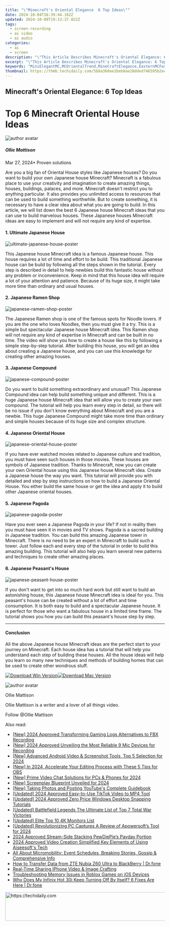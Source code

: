 ```yaml
---
title: "\"Minecraft's Oriental Elegance  6 Top Ideas\""
date: 2024-10-04T16:39:44.162Z
updated: 2024-10-09T19:13:37.022Z
tags: 
  - screen-recording
  - ai video
  - ai audio
categories: 
  - ai
  - screen
description: "\"This Article Describes Minecraft's Oriental Elegance: 6 Top Ideas\""
excerpt: "\"This Article Describes Minecraft's Oriental Elegance: 6 Top Ideas\""
keywords: "MiniElegantMC,MCOrientalTrend,MineCraftElegance,EasternMCFashion,MCAsianChic,GameMCStyles,ElegantMinecraftDesign"
thumbnail: https://thmb.techidaily.com/5b8a360ae2beb8ae28dded746595b2ec0252b7304ad9ab12b451e3ff69d2619e.jpg
---
```


## Minecraft's Oriental Elegance: 6 Top Ideas

# Top 6 Minecraft Oriental House Ideas

![author avatar](https://images.wondershare.com/filmora/article-images/ollie-mattison.jpg)

##### Ollie Mattison

 Mar 27, 2024• Proven solutions

Are you a big fan of Oriental House styles like Japanese houses? Do you want to build your own Japanese house Minecraft? Minecraft is a fabulous place to use your creativity and imagination to create amazing things, houses, buildings, palaces, and more. Minecraft doesn't restrict you to anything particular. It also provides you unlimited access to resources that can be used to build something worthwhile. But to create something, it is necessary to have a clear idea about what you are going to build. In this article, we will list down the best 6 Japanese house Minecraft ideas that you can use to build marvelous houses. These Japanese houses Minecraft ideas are easy to implement and will not require any kind of expertise.

#### 1\. Ultimate Japanese House

![ultimate-japanese-house-poster](https://images.wondershare.com/filmora/article-images/ultimate-japanese-house-poster.jpg)

This Japanese house Minecraft idea is a famous Japanese house. This house requires a lot of time and effort to be build. This traditional Japanese house can be build by following all the steps shown in the tutorial. Every step is described in detail to help newbies build this fantastic house without any problem or inconvenience. Keep in mind that this house idea will require a lot of your attention and patience. Because of its huge size, it might take more time than ordinary and usual houses.

#### 2\. Japanese Ramen Shop

![japanese-ramen-shop-poster](https://images.wondershare.com/filmora/article-images/japanese-ramen-shop-poster.jpg)

The Japanese Ramen shop is one of the famous spots for Noodle lovers. If you are the one who loves Noodles, then you must give it a try. This is a simple but spectacular Japanese house Minecraft idea. This Ramen shop will not require any kind of expertise in Minecraft and can be built in no time. The video will show you how to create a house like this by following a simple step-by-step tutorial. After building this house, you will get an idea about creating a Japanese house, and you can use this knowledge for creating other amazing houses.

#### 3\. Japanese Compound

![japanese-compound-poster](https://images.wondershare.com/filmora/article-images/japanese-compound-poster.jpg)

Do you want to build something extraordinary and unusual? This Japanese Compound idea can help build something unique and different. This is a huge Japanese house Minecraft idea that will allow you to create your own compound. The tutorial will help you learn every step in detail, so there will be no issue if you don't know everything about Minecraft and you are a newbie. This huge Japanese Compound might take more time than ordinary and simple houses because of its huge size and complex structure.

#### 4\. Japanese Oriental House

![japanese-oriental-house-poster](https://images.wondershare.com/filmora/article-images/japanese-oriental-house-poster.jpg)

If you have ever watched movies related to Japanese culture and tradition, you must have seen such houses in those movies. These houses are symbols of Japanese tradition. Thanks to Minecraft, now you can create your own Oriental house using this Japanese house Minecraft idea. Create a Japanese house the way you want. This tutorial will provide you with detailed and step by step instructions on how to build a Japanese Oriental House. You either build the same house or get the idea and apply it to build other Japanese oriental houses.

#### 5\. Japanese Pagoda

![japanese-pagoda-poster](https://images.wondershare.com/filmora/article-images/japanese-pagoda-poster.jpg)

Have you ever seen a Japanese Pagoda in your life? If not in reality then you must have seen it in movies and TV shows. Pagoda is a sacred building in Japanese tradition. You can build this amazing Japanese tower in Minecraft. There is no need to be an expert in Minecraft to build such a tower. Just follow each and every step of the tutorial in order to build this amazing building. This tutorial will also help you learn several new patterns and techniques to create other amazing places.

#### 6\. Japanese Peasant's House

![japanese-peasant-house-poster](https://images.wondershare.com/filmora/article-images/japanese-peasant-house-poster.jpg)

If you don't want to get into so much hard work but still want to build an astonishing house, this Japanese house Minecraft idea is ideal for you. This peasant's house can be created without a lot of effort and time consumption. It is both easy to build and a spectacular Japanese house. It is perfect for those who want a fabulous house in a limited time frame. The tutorial shows you how you can build this peasant's house step by step.

---

#### Conclusion

All the above Japanese house Minecraft ideas are the perfect start to your journey on Minecraft. Each house idea has a tutorial that will help you understand each step of building these houses. All the house ideas will help you learn so many new techniques and methods of building homes that can be used to create other wondrous stuff.

[![Download Win Version](https://images.wondershare.com/filmora/guide/download-btn-win.jpg)](https://tools.techidaily.com/wondershare/filmora/download/)[![Download Mac Version](https://images.wondershare.com/filmora/guide/download-btn-mac.jpg)](https://tools.techidaily.com/wondershare/filmora/download/)

![author avatar](https://images.wondershare.com/filmora/article-images/ollie-mattison.jpg)

Ollie Mattison

Ollie Mattison is a writer and a lover of all things video.

Follow @Ollie Mattison

<ins class="adsbygoogle"
      style="display:block"
      data-ad-client="ca-pub-7571918770474297"
      data-ad-slot="8358498916"
      data-ad-format="auto"
      data-full-width-responsive="true"></ins>

<span class="atpl-alsoreadstyle">Also read:</span>
<div><ul>
<li><a href="https://remote-screen-capture.techidaily.com/new-2024-approved-transforming-gaming-logs-alternatives-to-fbx-recording/"><u>[New] 2024 Approved Transforming Gaming Logs Alternatives to FBX Recording</u></a></li>
<li><a href="https://remote-screen-capture.techidaily.com/new-2024-approved-unveiling-the-most-reliable-9-mic-devices-for-recording/"><u>[New] 2024 Approved Unveiling the Most Reliable 9 Mic Devices for Recording</u></a></li>
<li><a href="https://remote-screen-capture.techidaily.com/new-advanced-android-video-and-screenshot-tools-top-5-selection-for-2024/"><u>[New] Advanced Android Video & Screenshot Tools, Top 5 Selection for 2024</u></a></li>
<li><a href="https://remote-screen-capture.techidaily.com/new-in-2024-accelerate-your-editing-process-with-these-5-tips-for-obs/"><u>[New] In 2024, Accelerate Your Editing Process with These 5 Tips for OBS</u></a></li>
<li><a href="https://remote-screen-capture.techidaily.com/new-prime-video-chat-solutions-for-pcs-and-phones-for-2024/"><u>[New] Prime Video Chat Solutions for PCs & Phones for 2024</u></a></li>
<li><a href="https://fox-access.techidaily.com/new-screenplay-blueprint-unveiled-for-2024/"><u>[New] Screenplay Blueprint Unveiled for 2024</u></a></li>
<li><a href="https://some-skills.techidaily.com/new-taking-photos-and-posting-youtubes-complete-guidebook/"><u>[New] Taking Photos and Posting YouTube's Complete Guidebook</u></a></li>
<li><a href="https://tiktok-clips.techidaily.com/updated-2024-approved-easy-to-use-tiktok-video-to-mp4-tool/"><u>[Updated] 2024 Approved Easy-to-Use TikTok Video to MP4 Tool</u></a></li>
<li><a href="https://remote-screen-capture.techidaily.com/updated-2024-approved-zero-price-windows-desktop-snapping-tutorials/"><u>[Updated] 2024 Approved Zero Price Windows Desktop Snapping Tutorials</u></a></li>
<li><a href="https://remote-screen-capture.techidaily.com/updated-battlefield-legends-the-ultimate-list-of-top-7-total-war-victories/"><u>[Updated] Battlefield Legends The Ultimate List of Top 7 Total War Victories</u></a></li>
<li><a href="https://fox-boxes.techidaily.com/updated-elite-top-10-4k-monitors-list/"><u>[Updated] Elite Top 10 4K Monitors List</u></a></li>
<li><a href="https://remote-screen-capture.techidaily.com/updated-revolutionizing-pc-captures-a-review-of-apowersofts-tool-for-2024/"><u>[Updated] Revolutionizing PC Captures A Review of Apowersoft’s Tool for 2024</u></a></li>
<li><a href="https://article-knowledge.techidaily.com/2024-approved-stream-side-stacking-pewdiepies-payday-portion/"><u>2024 Approved Stream-Side Stacking PewDiePie’s Payday Portion</u></a></li>
<li><a href="https://remote-screen-capture.techidaily.com/2024-approved-video-creation-simplified-key-elements-of-using-aiseesofts-tech/"><u>2024 Approved Video Creation Simplified Key Elements of Using Aiseesoft's Tech</u></a></li>
<li><a href="https://tech-recovery.techidaily.com/all-about-micromobility-event-schedules-breaking-stories-gossip-and-comprehensive-info/"><u>All About Micromobility: Event Schedules, Breaking Stories, Gossip & Comprehensive Info</u></a></li>
<li><a href="https://android-transfer.techidaily.com/how-to-transfer-data-from-zte-nubia-z60-ultra-to-blackberry-drfone-by-drfone-transfer-from-android-transfer-from-android/"><u>How to Transfer Data from ZTE Nubia Z60 Ultra to BlackBerry | Dr.fone</u></a></li>
<li><a href="https://extra-information.techidaily.com/real-time-sharing-iphone-video-and-image-crafting/"><u>Real-Time Sharing IPhone Video & Image Crafting</u></a></li>
<li><a href="https://fox-that.techidaily.com/troubleshooting-memory-issues-in-roblox-games-on-ios-devices/"><u>Troubleshooting Memory Issues in Roblox Games on iOS Devices</u></a></li>
<li><a href="https://howto.techidaily.com/why-does-my-infinix-hot-30i-keep-turning-off-by-itself-6-fixes-are-here-drfone-by-drfone-fix-android-problems-fix-android-problems/"><u>Why Does My Infinix Hot 30i Keep Turning Off By Itself? 6 Fixes Are Here | Dr.fone</u></a></li>
</ul></div>

<!-- affiliate ads begin -->
<a href="https://appsumo.8odi.net/c/5597632/2082529/7443" target="_top" id="2082529">
  <img src="//a.impactradius-go.com/display-ad/7443-2082529" border="0" alt="https://techidaily.com" width="728" height="90"/>
</a>
<img height="0" width="0" src="https://appsumo.8odi.net/i/5597632/2082529/7443" style="position:absolute;visibility:hidden;" border="0" />
<!-- affiliate ads end -->

